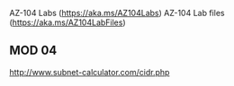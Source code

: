 AZ-104 Labs (https://aka.ms/AZ104Labs)
AZ-104 Lab files (https://aka.ms/AZ104LabFiles)

## MOD 04

http://www.subnet-calculator.com/cidr.php